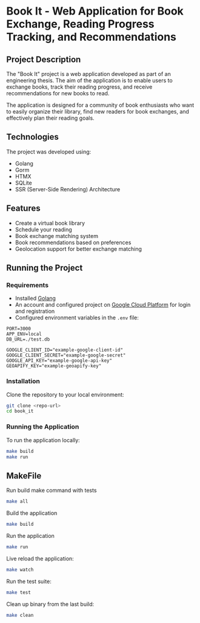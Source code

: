 # Book It - Web Application for Book Exchange, Reading Progress Tracking, and Recommendations

## Project Description

The "Book It" project is a web application developed as part of an engineering thesis. The aim of the application is to enable users to exchange books, track their reading progress, and receive recommendations for new books to read.

The application is designed for a community of book enthusiasts who want to easily organize their library, find new readers for book exchanges, and effectively plan their reading goals.

## Technologies

The project was developed using:

- Golang
- Gorm
- HTMX
- SQLite
- SSR (Server-Side Rendering) Architecture

## Features

- Create a virtual book library
- Schedule your reading
- Book exchange matching system
- Book recommendations based on preferences
- Geolocation support for better exchange matching

## Running the Project

### Requirements

- Installed [Golang](https://go.dev/dl/)
- An account and configured project on [Google Cloud Platform](https://console.cloud.google.com/) for login and registration
- Configured environment variables in the `.env` file:

```
PORT=3000
APP_ENV=local
DB_URL=./test.db

GOOGLE_CLIENT_ID="example-google-client-id"
GOOGLE_CLIENT_SECRET="example-google-secret"
GOOGLE_API_KEY="example-google-api-key"
GEOAPIFY_KEY="example-geoapify-key"
```

### Installation

Clone the repository to your local environment:

```bash
git clone <repo-url>
cd book_it
```

### Running the Application

To run the application locally:

```bash
make build
make run
```

## MakeFile

Run build make command with tests

```bash
make all
```

Build the application

```bash
make build
```

Run the application

```bash
make run
```

Live reload the application:

```bash
make watch
```

Run the test suite:

```bash
make test
```

Clean up binary from the last build:

```bash
make clean
```
